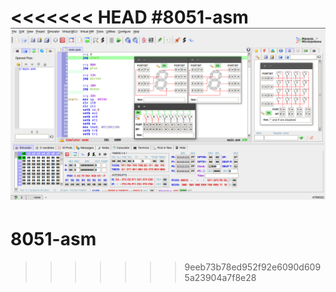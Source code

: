 <<<<<<< HEAD
#8051-asm
![screenshot](/images/screenshot.png)
=======
# 8051-asm


>>>>>>> 9eeb73b78ed952f92e6090d6095a23904a7f8e28
